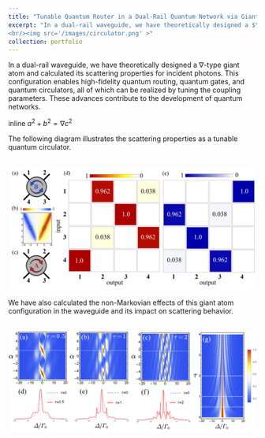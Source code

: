 ```yaml
---
title: "Tunable Quantum Router in a Dual-Rail Quantum Network via Giant Atom"
excerpt: "In a dual-rail waveguide, we have theoretically designed a $\nabla$-type giant atom and calculated its scattering properties for incident photons. This configuration enables high-fidelity quantum routing, quantum gates, and quantum circulators, all of which can be realized by tuning the coupling parameters. These advances contribute to the development of quantum networks.
<br/><img src='/images/circulator.png' >"
collection: portfolio
---
```

In a dual-rail waveguide, we have theoretically designed a $`\nabla`$-type giant atom and calculated its scattering properties for incident photons. This configuration enables high-fidelity quantum routing, quantum gates, and quantum circulators, all of which can be realized by tuning the coupling parameters. These advances contribute to the development of quantum networks.

inline $`a^2 + b^2 =\nabla c^2`$

The following diagram illustrates the scattering properties as a tunable quantum circulator.

<br/><img src='/images/circulator.png' >

We have also calculated the non-Markovian effects of this giant atom configuration in the waveguide and its impact on scattering behavior.

<br/><img src='/images/nonmarkovin.png' >